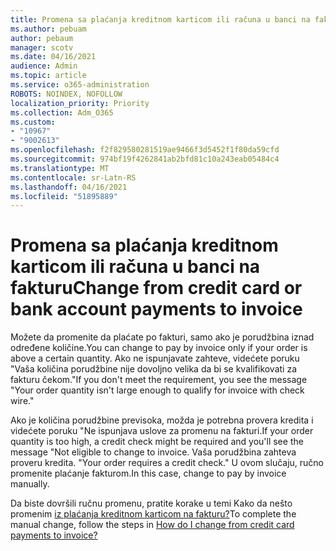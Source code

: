```yaml
---
title: Promena sa plaćanja kreditnom karticom ili računa u banci na fakturu
ms.author: pebuam
author: pebaum
manager: scotv
ms.date: 04/16/2021
audience: Admin
ms.topic: article
ms.service: o365-administration
ROBOTS: NOINDEX, NOFOLLOW
localization_priority: Priority
ms.collection: Adm_O365
ms.custom:
- "10967"
- "9002613"
ms.openlocfilehash: f2f829580281519ae9466f3d5452f1f80da59cfd
ms.sourcegitcommit: 974bf19f4262841ab2bfd81c10a243eab05484c4
ms.translationtype: MT
ms.contentlocale: sr-Latn-RS
ms.lasthandoff: 04/16/2021
ms.locfileid: "51895889"
---
```

# <a name="change-from-credit-card-or-bank-account-payments-to-invoice"></a><span data-ttu-id="84b85-102">Promena sa plaćanja kreditnom karticom ili računa u banci na fakturu</span><span class="sxs-lookup"><span data-stu-id="84b85-102">Change from credit card or bank account payments to invoice</span></span>

<span data-ttu-id="84b85-103">Možete da promenite da plaćate po fakturi, samo ako je porudžbina iznad određene količine.</span><span class="sxs-lookup"><span data-stu-id="84b85-103">You can change to pay by invoice only if your order is above a certain quantity.</span></span> <span data-ttu-id="84b85-104">Ako ne ispunjavate zahteve, videćete poruku "Vaša količina porudžbine nije dovoljno velika da bi se kvalifikovati za fakturu čekom."</span><span class="sxs-lookup"><span data-stu-id="84b85-104">If you don't meet the requirement, you see the message "Your order quantity isn't large enough to qualify for invoice with check wire."</span></span> 

<span data-ttu-id="84b85-105">Ako je količina porudžbine previsoka, možda je potrebna provera kredita i videćete poruku "Ne ispunjava uslove za promenu na fakturi.</span><span class="sxs-lookup"><span data-stu-id="84b85-105">If your order quantity is too high, a credit check might be required and you'll see the message "Not eligible to change to invoice.</span></span> <span data-ttu-id="84b85-106">Vaša porudžbina zahteva proveru kredita. "</span><span class="sxs-lookup"><span data-stu-id="84b85-106">Your order requires a credit check."</span></span> <span data-ttu-id="84b85-107">U ovom slučaju, ručno promenite plaćanje fakturom.</span><span class="sxs-lookup"><span data-stu-id="84b85-107">In this case, change to pay by invoice manually.</span></span> 

<span data-ttu-id="84b85-108">Da biste dovršili ručnu promenu, pratite korake u temi Kako da nešto promenim [iz plaćanja kreditnom karticom na fakturu?](https://docs.microsoft.com/alchemyinsights/how-do-i-change-from-credit-card-payments-to-invoice)</span><span class="sxs-lookup"><span data-stu-id="84b85-108">To complete the manual change, follow the steps in [How do I change from credit card payments to invoice?](https://docs.microsoft.com/alchemyinsights/how-do-i-change-from-credit-card-payments-to-invoice)</span></span>